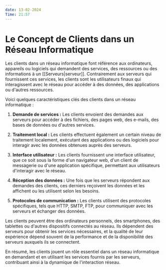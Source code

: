 ```yaml
---
date: 13-02-2024
Time: 21:57
---
```

# Le Concept de Clients dans un Réseau Informatique
Les clients dans un réseau informatique font référence aux ordinateurs, appareils ou logiciels qui demandent des services, des ressources ou des informations à un [[Serveurs|serveur]]. Contrairement aux serveurs qui fournissent ces services, les clients sont les utilisateurs finaux qui interagissent avec le réseau pour accéder à des données, des applications ou d'autres ressources.

Voici quelques caractéristiques clés des clients dans un réseau informatique :

1. **Demande de services :** Les clients envoient des demandes aux serveurs pour accéder à des fichiers, des pages web, des e-mails, des bases de données ou d'autres services.
    
2. **Traitement local :** Les clients effectuent également un certain niveau de traitement localement, exécutant des applications ou des logiciels pour interagir avec les données obtenues auprès des serveurs.
    
3. **Interface utilisateur :** Les clients fournissent une interface utilisateur, que ce soit sous la forme d'un navigateur web, d'un client de messagerie ou d'une application spécifique, permettant aux utilisateurs d'interagir avec le réseau.
    
4. **Réception des données :** Une fois que les serveurs répondent aux demandes des clients, ces derniers reçoivent les données et les affichent ou les utilisent selon les besoins.
    
5. **Protocoles de communication :** Les clients utilisent des protocoles spécifiques, tels que HTTP, SMTP, FTP, pour communiquer avec les serveurs et échanger des données.
    

Les clients peuvent être des ordinateurs personnels, des smartphones, des tablettes ou d'autres dispositifs connectés au réseau. Ils dépendent des serveurs pour obtenir les services nécessaires, et la qualité de leur expérience dépend souvent de la performance et de la disponibilité des serveurs auxquels ils se connectent.

En résumé, les clients jouent un rôle essentiel dans un réseau informatique en demandant et en utilisant les services fournis par les serveurs, contribuant ainsi à la dynamique de l'interaction réseau.